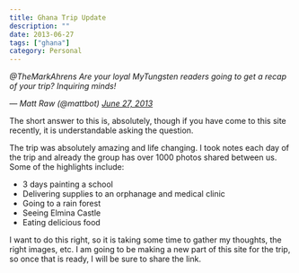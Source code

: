 ```yaml
---
title: Ghana Trip Update
description: ""
date: 2013-06-27
tags: ["ghana"]
category: Personal
---
```



*@TheMarkAhrens Are your loyal MyTungsten readers going to get a recap of your trip? Inquiring minds!*

*— Matt Raw (@mattbot) [June 27, 2013](https://twitter.com/mattbot/status/350258462166482944)*


The short answer to this is, absolutely, though if you have come to this site recently, it is understandable asking the question.

The trip was absolutely amazing and life changing. I took notes each day of the trip and already the group has over 1000 photos shared between us. Some of the highlights include:

* 3 days painting a school
* Delivering supplies to an orphanage and medical clinic
* Going to a rain forest
* Seeing Elmina Castle
* Eating delicious food

I want to do this right, so it is taking some time to gather my thoughts, the right images, etc. I am going to be making a new part of this site for the trip, so once that is ready, I will be sure to share the link.